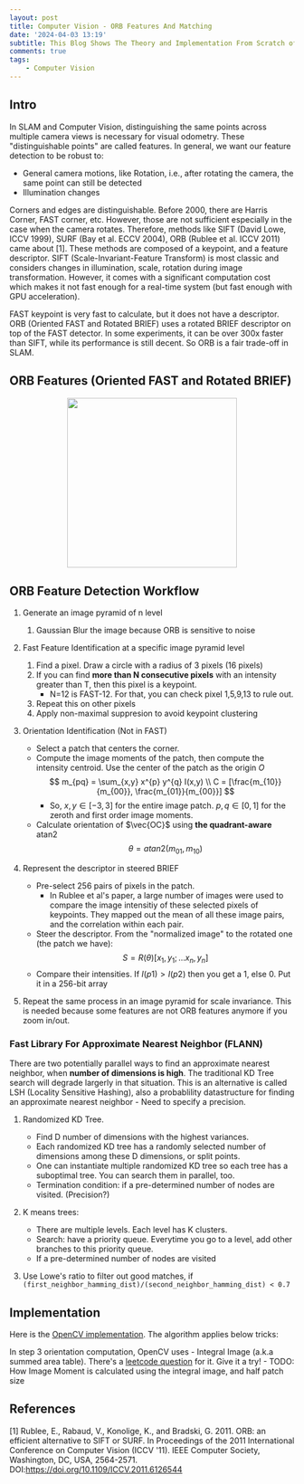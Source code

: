 ```yaml
---
layout: post
title: Computer Vision - ORB Features And Matching
date: '2024-04-03 13:19'
subtitle: This Blog Shows The Theory and Implementation From Scratch of ORB Features
comments: true
tags:
    - Computer Vision
---
```


## Intro

In SLAM and Computer Vision, distinguishing the same points across multiple camera views is necessary for visual odometry. These "distinguishable points" are called features. In general, we want our feature detection to be robust to:

- General camera motions, like Rotation, i.e., after rotating the camera, the same point can still be detected
- Illumination changes

Corners and edges are distinguishable. Before 2000, there are Harris Corner, FAST corner, etc. However, those are not sufficient especially in the case when the camera rotates. Therefore, methods like SIFT (David Lowe, ICCV 1999), SURF (Bay et al. ECCV 2004), ORB (Rublee et al. ICCV 2011) came about [1]. These methods are composed of a keypoint, and a feature descriptor. SIFT (Scale-Invariant-Feature Transform) is most classic and considers changes in illumination, scale, rotation during image transformation. However, it comes with a significant computation cost which makes it not fast enough for a real-time system (but fast enough with GPU acceleration).

FAST keypoint is very fast to calculate, but it does not have a descriptor. ORB (Oriented FAST and Rotated BRIEF) uses a rotated BRIEF descriptor on top of the FAST detector. In some experiments, it can be over 300x faster than SIFT, while its performance is still decent. So ORB is a fair trade-off in SLAM.

## ORB Features (Oriented FAST and Rotated BRIEF)

<p align="center">
<img src="https://github.com/RicoJia/The-Dream-Robot/assets/39393023/90f44985-6c87-4a1d-8663-462b74e4b651" height="300" width="width"/>
</p>

## ORB Feature Detection Workflow

1. Generate an image pyramid of n level
    1. Gaussian Blur the image because ORB is sensitive to noise

2. Fast Feature Identification at a specific image pyramid level
    1. Find a pixel. Draw a circle with a radius of 3 pixels (16 pixels)
    2. If you can find **more than N consecutive pixels** with an intensity greater than T, then this pixel is a keypoint.
        - N=12 is FAST-12. For that, you can check pixel 1,5,9,13 to rule out.
    3. Repeat this on other pixels
    4. Apply non-maximal suppresion to avoid keypoint clustering

3. Orientation Identification (Not in FAST)
    - Select a patch that centers the corner.
    - Compute the image moments of the patch, then compute the intensity centroid. Use the center of the patch as the origin $O$
        $$
        m_{pq} = \sum_{x,y} x^{p} y^{q} I(x,y)
        \\
        C = [\frac{m_{10}}{m_{00}}, \frac{m_{01}}{m_{00}}]
        $$
        - So, $x, y \in [-3, 3]$ for the entire image patch. $p, q \in [0,1]$ for the zeroth and first order image moments.
    - Calculate orientation of $\vec{OC}$ using **the quadrant-aware** atan2
        $$
        \theta = atan2 (m_{01}, m_{10})
        $$

4. Represent the descriptor in steered BRIEF
    - Pre-select 256 pairs of pixels in the patch.
        - In Rublee et al's paper, a large number of images were used to compare the image intensitiy of these selected pixels of keypoints. 
        They mapped out the mean of all these image pairs, and the correlation within each pair.
    - Steer the descriptor. From the "normalized image" to the rotated one (the patch we have):
        $$
        S = R(\theta)[x_1,y_1; ... x_n, y_n]
        $$
    - Compare their intensities. If $I(p1) > I(p2)$ then you get a 1, else 0. Put it in a 256-bit array

5. Repeat the same process in an image pyramid for scale invariance. This is needed because some features are not ORB features anymore if you zoom in/out.

### Fast Library For Approximate Nearest Neighbor (FLANN)

There are two potentially parallel ways to find an approximate nearest neighbor, when **number of dimensions is high**. The traditional KD Tree search will degrade largerly in that situation. This is an alternative is called LSH (Locality Sensitive Hashing), also a probablility datastructure for finding an approximate nearest neighbor
    - Need to specify a precision.

1. Randomized KD Tree.
    - Find D number of dimensions with the highest variances.
    - Each randomized KD tree has a randomly selected number of dimensions among these D dimensions, or split points. 
    - One can instantiate multiple randomized KD tree so each tree has a suboptimal tree. You can search them in parallel, too. 
    - Termination condition: if a pre-determined number of nodes are visited. (Precision?)

2. K means trees:
    - There are multiple levels. Each level has K clusters. 
    - Search: have a priority queue. Everytime you go to a level, add other branches to this priority queue.
    - If a pre-determined number of nodes are visited

3. Use Lowe's ratio to filter out good matches, if `(first_neighbor_hamming_dist)/(second_neighbor_hamming_dist) < 0.7`

## Implementation

Here is the [OpenCV implementation](https://github.com/barak/opencv/blob/051e6bb8f6641e2be38ae3051d9079c0c6d5fdd4/modules/features2d/src/orb.cpp#L533). The algorithm applies below tricks:

In step 3 orientation computation, OpenCV uses
    - Integral Image (a.k.a summed area table). There's a [leetcode question](https://leetcode.com/problems/range-sum-query-2d-immutable/description/) for it. Give it a try!
    - TODO: How Image Moment is calculated using the integral image, and half patch size

## References

[1] Rublee, E., Rabaud, V., Konolige, K., and Bradski, G. 2011. ORB: an efficient alternative to SIFT or SURF. In Proceedings of the 2011 International Conference on Computer Vision (ICCV '11). IEEE Computer Society, Washington, DC, USA, 2564-2571. DOI:https://doi.org/10.1109/ICCV.2011.6126544
